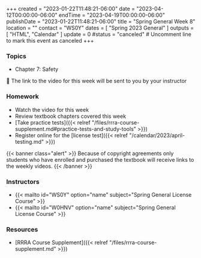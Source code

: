 +++
created = "2023-01-22T11:48:21-06:00"
date = "2023-04-12T00:00:00-06:00"
endTime = "2023-04-19T00:00:00-06:00"
publishDate = "2023-01-22T11:48:21-06:00"
title = "Spring General Week 8"
location = ""
contact = "WS0Y"
dates = [ "Spring 2023 General" ]
outputs = [ "HTML", "Calendar" ]
update = 0
#status = "canceled"	# Uncomment line to mark this event as canceled	
+++
### Topics

* Chapter 7: Safety

:vhs: The link to the video for this week will be sent to you by your
instructor

### Homework

* Watch the video for this week
* Review textbook chapters covered this week
* [Take practice tests]({{< relref "/files/rrra-course-supplement.md#practice-tests-and-study-tools" >}})
* Register online for the [license test]({{< relref "/calendar/2023/april-testing.md" >}})

{{< banner class="alert" >}}
Because of copyright agreements only students who have enrolled and
purchased the textbook will receive links to the weekly videos.
{{< /banner >}}

### Instructors

* {{< mailto id="WS0Y" option="name" subject="Spring General License Course" >}}
* {{< mailto id="W0HNV" option="name" subject="Spring General License Course" >}}

### Resources

* [RRRA Course Supplement]({{< relref "/files/rrra-course-supplement.md" >}})

